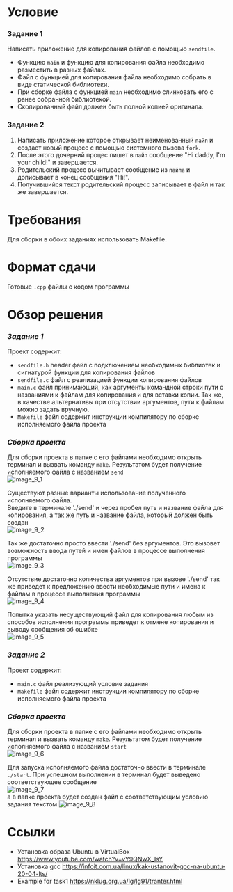 # Условие
### Задание 1
Написать приложение для копирования файлов с помощью `sendfile`.   
- Функцию `main` и функцию для копирования файла необходимо разместить в разных файлах. 
- Файл с функцией для копирования файла необходимо собрать в виде статической библиотеки.
- При сборке файла с функцией `main` необходимо слинковать его с ранее собранной библиотекой.
- Скопированный файл должен быть полной копией оригинала.

### Задание 2
1. Написать приложение которое открывает неименованный `пайп` и создает новый процесс с помощью системного вызова `fork`.  
2. После этого дочерний процес пишет в `пайп` сообщение "Hi daddy, I'm your child!" и завершается. 
3. Родительский процесс вычитывает сообщение из `пайпа` и дописывает в конец сообщения "Hi!". 
4. Получившийся текст родительский процесс записывает в файл и так же завершается.

# Требования
Для сборки в обоих заданиях использовать Makefile.

# Формат сдачи
Готовые `.cpp` файлы с кодом программы

# Обзор решения
### *Задание 1*
Проект содержит:
- `sendfile.h` header файл с подключением необходимых библиотек и сигнатурой функции для копирования файлов
- `sendfile.c` файл с реализацией функции копирования файлов
- `main.c` файл принимающий, как аргументы командной строки пути с названиями к файлам для копирования и для вставки копии. Так же, в качестве альтернативы при отсутствии аргументов, пути к файлам можно задать вручную.
- `Makefile` файл содержит инструкции компилятору по сборке исполняемого файла проекта

### *Сборка проекта*
Для сборки проекта в папке с его файлами необходимо открыть терминал и вызвать команду `make`. Результатом будет получение исполняемого файла с названием `send`  
![image_9_1](https://github.com/sotnikea/Apriorit/raw/main/part7/img/image_9_1.png)   

Существуют разные варианты использование полученного исполняемого файла.   
Введите в терминале './send' и через пробел путь и название файла для копирования, а так же путь и название файла, который должен быть создан  
![image_9_2](https://github.com/sotnikea/Apriorit/raw/main/part7/img/image_9_2.png)   

Так же достаточно просто ввести './send' без аргументов. Это вызовет возможность ввода путей и имен файлов в процессе выполнения программы  
![image_9_3](https://github.com/sotnikea/Apriorit/raw/main/part7/img/image_9_3.png)   

Отсутствие достаточно количества аргументов при вызове './send' так же приведет к предложению ввести необходимые пути и имена к файлам в процессе выполнения программы  
![image_9_4](https://github.com/sotnikea/Apriorit/raw/main/part7/img/image_9_4.png)   

Попытка указать несуществующий файл для копирования любым из способов исполнения программы приведет к отмене копирования и выводу сообщения об ошибке  
![image_9_5](https://github.com/sotnikea/Apriorit/raw/main/part7/img/image_9_5.png)   

### *Задание 2*
Проект содержит:
- `main.c` файл реализующий условие задания
- `Makefile` файл содержит инструкции компилятору по сборке исполняемого файла проекта

### *Сборка проекта*
Для сборки проекта в папке с его файлами необходимо открыть терминал и вызвать команду `make`. Результатом будет получение исполняемого файла с названием `start`  
![image_9_6](https://github.com/sotnikea/Apriorit/raw/main/part7/img/image_9_6.png)   

Для запуска исполняемого файла достаточно ввести в терминале `./start`. При успешном выполнении в терминал будет выведено соответствующее сообщение  
![image_9_7](https://github.com/sotnikea/Apriorit/raw/main/part7/img/image_9_7.png)   
а в папке проекта будет создан файл с соответствующим условию задания текстом
![image_9_8](https://github.com/sotnikea/Apriorit/raw/main/part7/img/image_9_8.png)   

# Ссылки
- Установка образа Ubuntu в VirtualBox https://www.youtube.com/watch?v=vY9QNwX_IsY
- Установка gcc https://infoit.com.ua/linux/kak-ustanovit-gcc-na-ubuntu-20-04-lts/
- Example for task1 https://nklug.org.ua/lg/lg91/tranter.html
